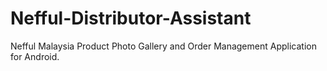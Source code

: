 Nefful-Distributor-Assistant
============================
Nefful Malaysia Product Photo Gallery and Order Management Application for Android.
